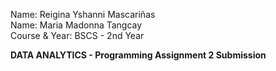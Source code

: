Name: Reigina Yshanni Mascariñas <br>
Name: Maria Madonna Tangcay <br>
Course & Year: BSCS - 2nd Year <br>

**DATA ANALYTICS - Programming Assignment 2 Submission**
